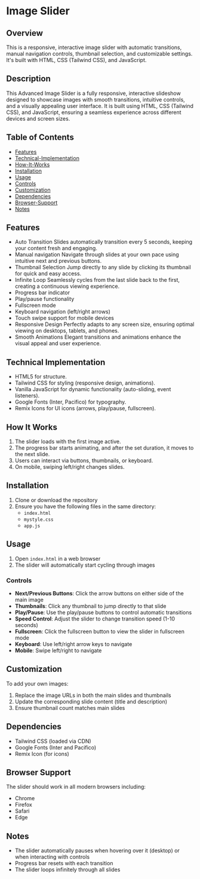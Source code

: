 # Image Slider 

## Overview
This is a responsive, interactive image slider with automatic transitions, manual navigation controls, thumbnail selection, and customizable settings. It's built with HTML, CSS (Tailwind CSS), and JavaScript.

## Description
This Advanced Image Slider is a fully responsive, interactive slideshow designed to showcase images with smooth transitions, intuitive controls, and a visually appealing user interface. It is built using HTML, CSS (Tailwind CSS), and JavaScript, ensuring a seamless experience across different devices and screen sizes.

## Table of Contents
 - [Features](#features)
 - [Technical-Implementation](#Technical-Implementation)
 - [How-It-Works](#How-It-Works)
 - [Installation](#installation)
 - [Usage](#Usage)
 - [Controls](#Controls)
 - [Customization](#Customization)
 - [Dependencies](#Dependencies)
 - [Browser-Support](#Browser-Support)
 - [Notes](#Notes)
 
## Features
- Auto Transition
   Slides automatically transition every 5 seconds, keeping your content fresh and engaging.
- Manual navigation 
   Navigate through slides at your own pace using intuitive next and previous buttons.
- Thumbnail Selection
   Jump directly to any slide by clicking its thumbnail for quick and easy access.
- Infinite Loop
   Seamlessly cycles from the last slide back to the first, creating a continuous viewing experience.
- Progress bar indicator
- Play/pause functionality
- Fullscreen mode
- Keyboard navigation (left/right arrows)
- Touch swipe support for mobile devices
- Responsive Design
   Perfectly adapts to any screen size, ensuring optimal viewing on desktops, tablets, and phones.
- Smooth Animations
   Elegant transitions and animations enhance the visual appeal and user experience.

## Technical Implementation
- HTML5 for structure.
- Tailwind CSS for styling (responsive design, animations).
- Vanilla JavaScript for dynamic functionality (auto-sliding, event listeners).
- Google Fonts (Inter, Pacifico) for typography.
- Remix Icons for UI icons (arrows, play/pause, fullscreen).

## How It Works
1. The slider loads with the first image active.
2. The progress bar starts animating, and after the set duration, it moves to the next slide.
3. Users can interact via buttons, thumbnails, or keyboard.
4. On mobile, swiping left/right changes slides.

## Installation
1. Clone or download the repository
2. Ensure you have the following files in the same directory:
   - `index.html`
   - `mystyle.css`
   - `app.js`

## Usage
1. Open `index.html` in a web browser
2. The slider will automatically start cycling through images

### Controls
- **Next/Previous Buttons**: Click the arrow buttons on either side of the main image
- **Thumbnails**: Click any thumbnail to jump directly to that slide
- **Play/Pause**: Use the play/pause buttons to control automatic transitions
- **Speed Control**: Adjust the slider to change transition speed (1-10 seconds)
- **Fullscreen**: Click the fullscreen button to view the slider in fullscreen mode
- **Keyboard**: Use left/right arrow keys to navigate
- **Mobile**: Swipe left/right to navigate

## Customization
To add your own images:
1. Replace the image URLs in both the main slides and thumbnails
2. Update the corresponding slide content (title and description)
3. Ensure thumbnail count matches main slides

## Dependencies
- Tailwind CSS (loaded via CDN)
- Google Fonts (Inter and Pacifico)
- Remix Icon (for icons)

## Browser Support
The slider should work in all modern browsers including:
- Chrome
- Firefox
- Safari
- Edge

## Notes
- The slider automatically pauses when hovering over it (desktop) or when interacting with controls
- Progress bar resets with each transition
- The slider loops infinitely through all slides